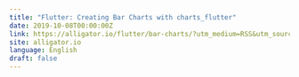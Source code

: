 ```yaml
---
title: "Flutter: Creating Bar Charts with charts_flutter"
date: 2019-10-08T00:00:00Z
link: https://alligator.io/flutter/bar-charts/?utm_medium=RSS&utm_source=news.12bit.vn
site: alligator.io
language: English
draft: false
---
```

